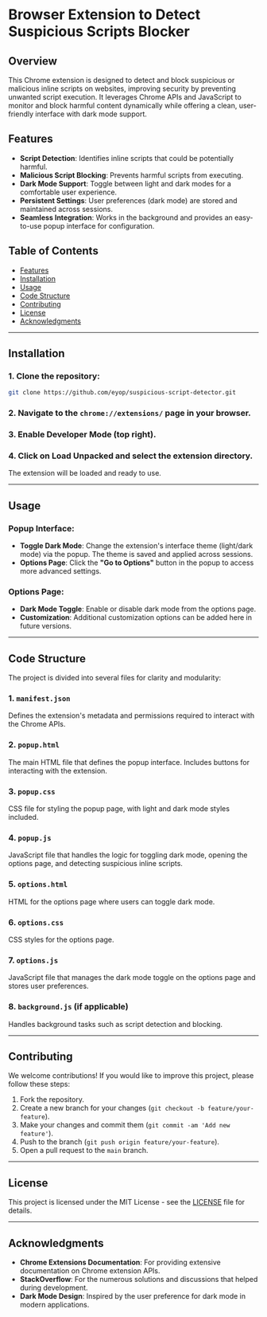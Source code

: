 
# Browser Extension to Detect Suspicious Scripts Blocker

## Overview

This Chrome extension is designed to detect and block suspicious or malicious inline scripts on websites, improving security by preventing unwanted script execution. It leverages Chrome APIs and JavaScript to monitor and block harmful content dynamically while offering a clean, user-friendly interface with dark mode support.

## Features

- **Script Detection**: Identifies inline scripts that could be potentially harmful.
- **Malicious Script Blocking**: Prevents harmful scripts from executing.
- **Dark Mode Support**: Toggle between light and dark modes for a comfortable user experience.
- **Persistent Settings**: User preferences (dark mode) are stored and maintained across sessions.
- **Seamless Integration**: Works in the background and provides an easy-to-use popup interface for configuration.

## Table of Contents

- [Features](#features)
- [Installation](#installation)
- [Usage](#usage)
- [Code Structure](#code-structure)
- [Contributing](#contributing)
- [License](#license)
- [Acknowledgments](#acknowledgments)

---

## Installation

### 1. Clone the repository:

```bash
git clone https://github.com/eyop/suspicious-script-detector.git
```

### 2. Navigate to the `chrome://extensions/` page in your browser.

### 3. Enable **Developer Mode** (top right).

### 4. Click on **Load Unpacked** and select the extension directory.

The extension will be loaded and ready to use.

---

## Usage

### **Popup Interface:**

- **Toggle Dark Mode**: Change the extension's interface theme (light/dark mode) via the popup. The theme is saved and applied across sessions.
- **Options Page**: Click the **"Go to Options"** button in the popup to access more advanced settings.
  
### **Options Page**:

- **Dark Mode Toggle**: Enable or disable dark mode from the options page.
- **Customization**: Additional customization options can be added here in future versions.

---

## Code Structure

The project is divided into several files for clarity and modularity:

### 1. `manifest.json`
Defines the extension's metadata and permissions required to interact with the Chrome APIs.

### 2. `popup.html`
The main HTML file that defines the popup interface. Includes buttons for interacting with the extension.

### 3. `popup.css`
CSS file for styling the popup page, with light and dark mode styles included.

### 4. `popup.js`
JavaScript file that handles the logic for toggling dark mode, opening the options page, and detecting suspicious inline scripts.

### 5. `options.html`
HTML for the options page where users can toggle dark mode.

### 6. `options.css`
CSS styles for the options page.

### 7. `options.js`
JavaScript file that manages the dark mode toggle on the options page and stores user preferences.

### 8. `background.js` (if applicable)
Handles background tasks such as script detection and blocking.

---

## Contributing

We welcome contributions! If you would like to improve this project, please follow these steps:

1. Fork the repository.
2. Create a new branch for your changes (`git checkout -b feature/your-feature`).
3. Make your changes and commit them (`git commit -am 'Add new feature'`).
4. Push to the branch (`git push origin feature/your-feature`).
5. Open a pull request to the `main` branch.

---

## License

This project is licensed under the MIT License - see the [LICENSE](LICENSE) file for details.

---

## Acknowledgments

- **Chrome Extensions Documentation**: For providing extensive documentation on Chrome extension APIs.
- **StackOverflow**: For the numerous solutions and discussions that helped during development.
- **Dark Mode Design**: Inspired by the user preference for dark mode in modern applications.
